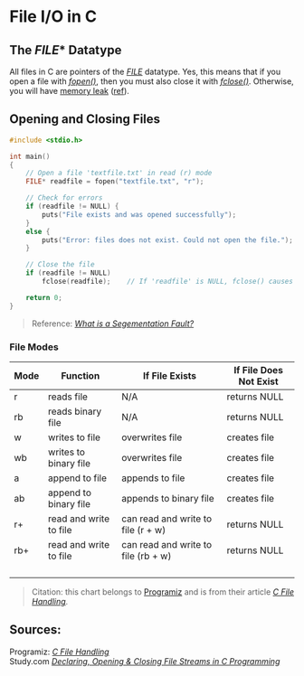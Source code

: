 # File I/O in C

## The _FILE_* Datatype
All files in C are pointers of the [_FILE_](https://www.geeksforgeeks.org/data-type-file-c/#:~:text=A%20FILE%20is%20a%20type,although%20it%20is%20system%20specific.) datatype.
Yes, this means that if you open a file with [_fopen()_](https://www.geeksforgeeks.org/c-fopen-function-with-examples/), then you must also close it with [_fclose()_](https://www.tutorialspoint.com/c_standard_library/c_function_fclose.htm).
Otherwise, you will have [memory leak](https://www.geeksforgeeks.org/what-is-memory-leak-how-can-we-avoid/) ([ref](https://stackoverflow.com/questions/21499080/memory-allocation-when-fopen-is-called-is-not-clear)).

## Opening and Closing Files
```C
#include <stdio.h>

int main()
{
    // Open a file 'textfile.txt' in read (r) mode
    FILE* readfile = fopen("textfile.txt", "r"); 

    // Check for errors
    if (readfile != NULL) {
        puts("File exists and was opened successfully");
    }
    else {
        puts("Error: files does not exist. Could not open the file.");
    }

    // Close the file
    if (readfile != NULL)
        fclose(readfile);    // If 'readfile' is NULL, fclose() causes a segmentation fault

    return 0;
}
```
> Reference: [_What is a Segementation Fault?_](https://www.geeksforgeeks.org/core-dump-segmentation-fault-c-cpp/#:~:text=Core%20Dump%2FSegmentation%20fault%20is,an%20error%20indicating%20memory%20corruption.)

### File Modes
| Mode | Function | If File Exists | If File Does Not Exist |
| ---- | --------- | ------------- | ---------------------- |
| r | reads file | N/A | returns NULL |
| rb | reads binary file | N/A | returns NULL |
| w | writes to file | overwrites file | creates file |
| wb | writes to binary file | overwrites file | creates file |  
| a | append to file | appends to file | creates file |  
| ab | append to binary file | appends to binary file | creates file | 
| r+ | read and write to file | can read and write to file (r + w) | returns NULL | 
| rb+ | read and write to file | can read and write to file (rb + w) | returns NULL | 
|  |  |  |  | 
|  |  |  |  | 
|  |  |  |  | 
|  |  |  |  | 
> Citation: this chart belongs to [Programiz](https://www.programiz.com/) and is from their article [_C File Handling_](https://www.programiz.com/c-programming/c-file-input-output).

## Sources: 
Programiz: [_C File Handling_](https://www.programiz.com/c-programming/c-file-input-output) <br />
Study.com [_Declaring, Opening & Closing File Streams in C Programming_](https://study.com/academy/lesson/declaring-opening-closing-file-streams-in-c-programming.html) <br />
